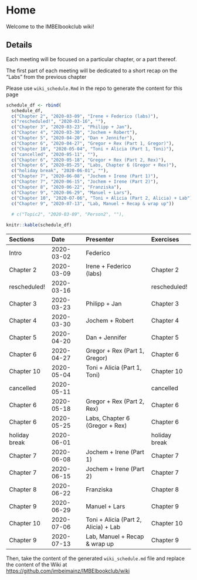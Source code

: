 
# Home

Welcome to the IMBEIbookclub wiki\!

## Details

Each meeting will be focused on a particular chapter, or a part thereof.

The first part of each meeting will be dedicated to a short recap on the
“Labs” from the previous chapter

Please use `wiki_schedule.Rmd` in the repo to generate the content for
this page

``` r
schedule_df <- rbind(
  schedule_df,
  c("Chapter 2", "2020-03-09", "Irene + Federico (labs)"),
  c("rescheduled!", "2020-03-16", ""),
  c("Chapter 3", "2020-03-23", "Philipp + Jan"),
  c("Chapter 4", "2020-03-30", "Jochem + Robert"),
  c("Chapter 5", "2020-04-20", "Dan + Jennifer"),
  c("Chapter 6", "2020-04-27", "Gregor + Rex (Part 1, Gregor)"),
  c("Chapter 10", "2020-05-04", "Toni + Alicia (Part 1, Toni)"),
  c("cancelled", "2020-05-11", ""),
  c("Chapter 6", "2020-05-18", "Gregor + Rex (Part 2, Rex)"),
  c("Chapter 6", "2020-05-25", "Labs, Chapter 6 (Gregor + Rex)"),
  c("holiday break", "2020-06-01", ""),
  c("Chapter 7", "2020-06-08", "Jochem + Irene (Part 1)"),
  c("Chapter 7", "2020-06-15", "Jochem + Irene (Part 2)"),
  c("Chapter 8", "2020-06-22", "Franziska"),
  c("Chapter 9", "2020-06-29", "Manuel + Lars"),
  c("Chapter 10", "2020-07-06", "Toni + Alicia (Part 2, Alicia) + Lab"),
  c("Chapter 9", "2020-07-13", "Lab, Manuel + Recap & wrap up"))
  
  # c("Topic2", "2020-03-09", "Person2", ""),
```

``` r
knitr::kable(schedule_df)
```

| Sections      | Date       | Presenter                            | Exercises     |
| :------------ | :--------- | :----------------------------------- | :------------ |
| Intro         | 2020-03-02 | Federico                             |               |
| Chapter 2     | 2020-03-09 | Irene + Federico (labs)              | Chapter 2     |
| rescheduled\! | 2020-03-16 |                                      | rescheduled\! |
| Chapter 3     | 2020-03-23 | Philipp + Jan                        | Chapter 3     |
| Chapter 4     | 2020-03-30 | Jochem + Robert                      | Chapter 4     |
| Chapter 5     | 2020-04-20 | Dan + Jennifer                       | Chapter 5     |
| Chapter 6     | 2020-04-27 | Gregor + Rex (Part 1, Gregor)        | Chapter 6     |
| Chapter 10    | 2020-05-04 | Toni + Alicia (Part 1, Toni)         | Chapter 10    |
| cancelled     | 2020-05-11 |                                      | cancelled     |
| Chapter 6     | 2020-05-18 | Gregor + Rex (Part 2, Rex)           | Chapter 6     |
| Chapter 6     | 2020-05-25 | Labs, Chapter 6 (Gregor + Rex)       | Chapter 6     |
| holiday break | 2020-06-01 |                                      | holiday break |
| Chapter 7     | 2020-06-08 | Jochem + Irene (Part 1)              | Chapter 7     |
| Chapter 7     | 2020-06-15 | Jochem + Irene (Part 2)              | Chapter 7     |
| Chapter 8     | 2020-06-22 | Franziska                            | Chapter 8     |
| Chapter 9     | 2020-06-29 | Manuel + Lars                        | Chapter 9     |
| Chapter 10    | 2020-07-06 | Toni + Alicia (Part 2, Alicia) + Lab | Chapter 10    |
| Chapter 9     | 2020-07-13 | Lab, Manuel + Recap & wrap up        | Chapter 9     |

Then, take the content of the generated `wiki_schedule.md` file and
replace the content of the Wiki at
<https://github.com/imbeimainz/IMBEIbookclub/wiki>
